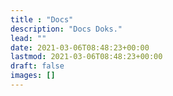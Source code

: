 ```yaml
---
title : "Docs"
description: "Docs Doks."
lead: ""
date: 2021-03-06T08:48:23+00:00
lastmod: 2021-03-06T08:48:23+00:00
draft: false
images: []
---
```

